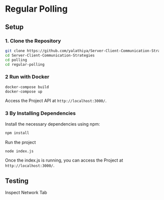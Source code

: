 # Regular Polling

## Setup

### 1. Clone the Repository

```bash
git clone https://github.com/yalathiya/Server-Client-Communication-Strategies.git
cd Server-Client-Communication-Strategies
cd polling
cd regular-polling
```

### 2 Run with Docker

```bash
docker-compose build
docker-compose up
```

Access the Project API at `http://localhost:3000/`.

### 3 By Installing Dependencies

Install the necessary dependencies using npm:

```bash
npm install
```

Run the project

```bash
node index.js
```

Once the index.js is running, you can access the Project at `http://localhost:3000/`.

## Testing

Inspect Network Tab
